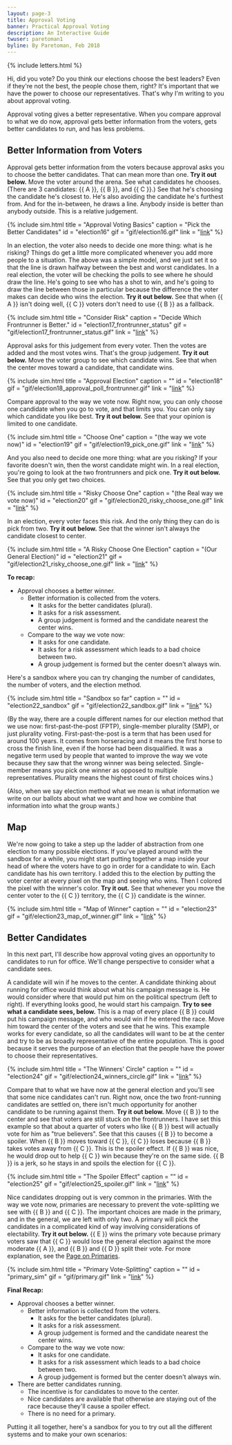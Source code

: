 ```yaml
---
layout: page-3
title: Approval Voting
banner: Practical Approval Voting
description: An Interactive Guide
twuser: paretoman1
byline: By Paretoman, Feb 2018
---
```

{% include letters.html %}

Hi, did you vote? Do you think our elections choose the best leaders? Even if they're not the best, the people chose them, right? It's important that we have the power to choose our representatives. That's why I'm writing to you about approval voting.

Approval voting gives a better representative. When you compare approval to what we do now, approval gets better information from the voters, gets better candidates to run, and has less problems.

## Better Information from Voters

Approval gets better information from the voters because approval asks you to choose the better candidates. That can mean more than one. **Try it out below.** Move the voter around the arena. See what candidates he chooses. (There are 3 candidates: {{ A }}, {{ B }}, and {{ C }}.) See that he's choosing the candidate he's closest to. He's also avoiding the candidate he's furthest from. And for the in-between, he draws a line. Anybody inside is better than anybody outside. This is a relative judgement.

{% include sim.html
title = "Approval Voting Basics"
caption = "Pick the Better Candidates"
id = "election16"
gif = "gif/election16.gif"
link = "[link](http://127.0.0.1:4000/ballot/sandbox/?v=2.5&m=H4sIAAAAAAAAA3WSQW7EMAhF7-K1VQUbDJOrRDnJqD17wU-RKlWjLABjP_-P825HO6_LVxf1u19ikplmNqQyu-_epLZIeJeIqmc7j960ne1HjtabtVN6W7krm57h6P--7MTHzutjJ_l1lwhwGZQoECUYYW0ZkgJEM-Z1M8NrN0dycnHI3jMGAcxQKtsHxmLRqYIqKSONH1uo1AwgTUgT0oQ0k3Tl9Ni4OApvYlX6yJYWrvZo2Su7Op4kgdesRPc5_YtUnKrzDkjU1140BmZCQJ4hz5iX8V6GUfOtzxiXYXQdBEwupr6gLNsWStwCsVCwGLWjwDnrY5N8UqHAeTF_fhmnGc9s-uxa61gKgAEwEBOICYBh-5ZAT8ALZEXJ-rL8y4rz_QuHr_l18gIAAA)"
%}

In an election, the voter also needs to decide one more thing: what is he risking? Things do get a little more complicated whenever you add more people to a situation. The above was a simple model, and we just set it so that the line is drawn halfway between the best and worst candidates. In a real election, the voter will be checking the polls to see where he should draw the line. He's going to see who has a shot to win, and he's going to draw the line between those in particular because the difference the voter makes can decide who wins the election. **Try it out below.** See that when {{ A }} isn't doing well, {{ C }} voters don't need to use {{ B }} as a fallback.

{% include sim.html
title = "Consider Risk"
caption = "Decide Which Frontrunner is Better."
id = "election17_frontrunner_status"
gif = "gif/election17_frontrunner_status.gif"
link = "[link](http://127.0.0.1:4000/ballot/sandbox/?v=2.5&m=H4sIAAAAAAAAA3WSXW7EIAyE78IzqjDYGHKVKCdZtWevzaeVKlWrPPiXYWbIq7Ry3bfPKupPvcUkMo2sS2b2PLVIrsj2KntnPcrVatFylR9ppRYrl9QyYyuGHqHVf19M1sfJ_jgJ_LxLkoKMbHQacBAlGGEeIhIURCPGhSPCPsMeSNHscnZ6JwDTlcrOgT5pOtWiCpQe0tMuqT1dAGl0BiANkIadtfhycbIB3kAsGHrgMkmBKVj7OwnAOxWrnnP6F1JRqs5LQFH3aRqWmRAQatAz_DJezBBqfvgZdhlCZyMgcuL6BGXakZDkJhATBhOrHQbOWccgH1QwcF7M3z-NM1xvb-qomn0krUaQg7QAXJBZAC6jCZ8F3oLWSlpfFv9ZEvv-BUf8SXr0AgAA)"
%}

Approval asks for this judgement from every voter. Then the votes are added and the most votes wins. That's the group judgement. **Try it out below.** Move the voter group to see which candidate wins. See that when the center moves toward a candidate, that candidate wins.

{% include sim.html
title = "Approval Election"
caption = ""
id = "election18"
gif = "gif/election18_approval_poll_frontrunner.gif"
link = "[link](http://127.0.0.1:4000/ballot/sandbox/?v=2.5&m=H4sIAAAAAAAAA3WSW2rEMAxF9-JvUyJZD0-2ErKSoV17ZR8ChTLkQ5JlH19d592Odl5XRhfLu1_iUplVprIyv-_eZG0R966Sqx7tPHqzdrYfOVpv3k7pLWpXNbPC0f991ZkfO6-PneKvu0SAi1KiQIzghCCUALGKdd2o8NqrWpxaVNlSVQlg1Kh8H1AwmlSTqihagx9bqCwPZDeG0oA0II0iXeUeG4Md8AajStdq2catRJ5En6SA11iJ7XP2F2mxr7HkHZBor73oGObIcwZ15Dl-Oe_lDOq59Tl2OYPGQcCuwPWAEr5HWOICRKAgsDpRkJxNDMpBhYLkxfL5ZZLmfLzpo9taZ6QJcMomTYATMRPgdBbRM-FNZM0l68vrL1uc719_EIbQ8gIAAA)"
%}

Compare approval to the way we vote now. Right now, you can only choose one candidate when you go to vote, and that limits you. You can only say which candidate you like best. **Try it out below.** See that your opinion is limited to one candidate.

{% include sim.html
title = "Choose One"
caption = "(the way we vote now)"
id = "election19"
gif = "gif/election19_pick_one.gif" 
link = "[link](http://127.0.0.1:4000/ballot/sandbox/?v=2.5&m=H4sIAAAAAAAAA3WSUW4FIQhF9-K3aURBmNnK5K2kadde8OQlTZpmPhDB4704n220-3l8d1F_9UfUcjVzNUVyZa9Xb1ItUj3Xqny1e_Sm7W7fo_Vm7ZbedjZlzTOM_ufLSvxbuf6tyDhXiQCXSYoAUYIR9pEhKUA0Y163MlynOJOTm1NOz5wEMFPJ7ByYm00nC7KkzPQ9jlCpEUBaCFqLOqSVpCeHR-OmBG9hVXpOuGnhqkfLXtnV-V4k8Fm10HNOfyMVp-o8AxL1OpvGwEwIGDWMGvMy3sswan70GeMyjO5BwOTG5Iay7VgocRvERsFm1I4C56zPQ_JFhgLnxfz9yzjFeM-mr661j6UAGAADMYGYABh2bgn0BLxAVpSsD8u_rDhfPzoOPd_xAgAA)"
%}

And you also need to decide one more thing: what are you risking? If your favorite doesn't win, then the worst candidate might win. In a real election, you're going to look at the two frontrunners and pick one. **Try it out below.** See that you only get two choices.

{% include sim.html
title = "Risky Choose One"
caption = "(the Real way we vote now)"
id = "election20"
gif = "gif/election20_risky_choose_one.gif" 
link = "[link](http://127.0.0.1:4000/ballot/sandbox/?v=2.5&m=H4sIAAAAAAAAA3WSWWoEMQxE7-JvEyxZ8tJXaeYkQ3L2SH40BMLQH6XN5Sq536WV677nqGLzVW8xj0gjUpGI_PWqRXJE1qqyR-a9XK0WK1f5aaUWL5fUMmIoejOg1X9fdNbHzv7YkXauklQgPQtKAQligAPjCJGQIBYYF_aAfZoaTFFUOTOqADRqZH4O6KA4yRZZsGg4b0eq5hJg6kqjAzB1T701vhwctODrmJXDYUmXM5YG07DpEwThnY7Nzjn7S2k4tclDINH2KTorcwGQ58hz5Dkv5hj1SY91OUZHAzA52PpgXcOPhRQ3oBgoGKx6omBydqJgdjJebPJi8_lpJs317Kb2alnH0mqAHKYF4ULMgnA5RfQs-BayVsr68vjPELafZe9ctmfQT_D9C18ZfaYOAwAA)"
%}

In an election, every voter faces this risk. And the only thing they can do is pick from two. **Try it out below.** See that the winner isn't always the candidate closest to center.

{% include sim.html
title = "A Risky Choose One Election"
caption = "(Our General Election)"
id = "election21" 
gif = "gif/election21_risky_choose_one.gif"
link = "[link](http://127.0.0.1:4000/ballot/sandbox/?v=2.5&m=H4sIAAAAAAAAA3WSUW4FIQhF9-K3aURAnNnKy1tJ0669yMkkTZpmPi6CHi84n220-_WK1cXi3V9impFlNEUy8ve7NzlbRHeXqLW2e_Rm7W7fo_Xm7ZbeVm7KWqSM_ufLyv63cv1bkVFXyXEgehKTBBbEEEcWkhbEUvNCTbkqO5OUySlldiZmpoCZRtLrwAQzg9VmddUBHWV1niFAUkiqCCT147fndzYuSvCUZqUYVrgTyBPMJ0jg63RsVufsN9JWXWPBQ2DRrko6I3NBJkkadeblvJjTqEf5c8blNLoGQpOLqS8oy6uFY26BWDhYjDpwEJwNBhTKCgfBi8Xz0wTF_cyma7eTp6U9ECnSBrgxswFuJ4mfDW9jax9bH57_2TH29QPStld28wIAAA)"
%}

**To recap:**

- Approval chooses a better winner.
  - Better information is collected from the voters.
    - It asks for the better candidates (plural).
    - It asks for a risk assessment.
    - A group judgement is formed and the candidate nearest the center wins.
  - Compare to the way we vote now:
    - It asks for one candidate.
    - It asks for a risk assessment which leads to a bad choice between two.
    - A group judgement is formed but the center doesn't always win.

Here's a sandbox where you can try changing the number of candidates, the number of voters, and the election method.

{% include sim.html
title = "Sandbox so far"
caption = ""
id = "election22_sandbox"
gif = "gif/election22_sandbox.gif"
link = "[link](http://127.0.0.1:4000/ballot/sandbox/?v=2.5&m=H4sIAAAAAAAAA3WSQW7EIAwA_8IZVRhjTPYrUX6w6q2nqvv2Go8iVapWOdhgMxocvksrj_P0WWX4VU8ZGtmIrItEZtdVi-wW0VXFc63l0WoZ5VFe0kotlusZXVH0CK3--6Ky3laOt5Xgb7ZIdmgtr8-v57NU6VW26W7ptGAlg4CTTEJIyYgYCsGQI3d7sGOzB1siBKZHANMHm5YHOpjurBarIw9oS7W-5yJZUEgKSRHSIJ0x0Sq7cdIBT7m-JGMkbidyJ_1OAnjqTkaeG3-RY6bwcP4NiuPITWOIhp6hZ0pAz5iXcVFzaozLuOhsBMY1mfrkktP4PyEyQUwMJqN2DJyzjoErKwwcA7-fkVPcj6bHY9h3dK6zgC1JygK2EFnAlrGJy4K1UFpb6cPi1cE57kEfe9C2E83k5xfvl6cSHQMAAA)"
%}

(By the way, there are a couple different names for our election method that we use now: first-past-the-post (FPTP), single-member plurality (SMP), or just plurality voting. First-past-the-post is a term that has been used for around 100 years. It comes from horseracing and it means the first horse to cross the finish line, even if the horse had been disqualified. It was a negative term used by people that wanted to improve the way we vote because they saw that the wrong winner was being selected. Single-member means you pick one winner as opposed to multiple representatives. Plurality means the highest count of first choices wins.)

(Also, when we say election method what we mean is what information we write on our ballots about what we want and how we combine that information into what the group wants.)

## Map 

We're now going to take a step up the ladder of abstraction from one election to many possible elections. If you've played around with the sandbox for a while, you might start putting together a map inside your head of where the voters have to go in order for a candidate to win. Each candidate has his own territory. I added this to the election by putting the voter center at every pixel on the map and seeing who wins. Then I colored the pixel with the winner's color. **Try it out.** See that whenever you move the center voter to the {{ C }} territory, the {{ C }} candidate is the winner.

{% include sim.html
title = "Map of Winner"
caption = ""
id = "election23"
gif = "gif/election23_map_of_winner.gif"
link = "[link](http://127.0.0.1:4000/ballot/sandbox/?v=2.5&m=H4sIAAAAAAAAA3WSW2rEMAxF9-JvUyJbspRsJcxKhnbtlXUIFMqQD72s4ys573a06759dVF_9Vt0pqfpDZH07PXqTfYRmdHFK57tOnrTdrUfOVpv1i7pbeWpLHqao__7shIfK-fHSvL3XSLAZRDOulGUyDALkwJE0-Z1M81Z2ZGcTA6pxpGYkYZBhpK0ahhghhMF0VkN8yihY-9AqjAhTUgT0kzSndvrsg8uTsCbjCrF0MJtRx5nPE4C77kdrT79i9RV16jzDkjUs5LGwgx5Nkgiz9iX8V4Gxbz0WRAx6DowrGux9QVlWY2wxS12tVCwWLWjwOl1FuS8mKPAeTF_fhmnGM9u-uy684wUAEOKFAADMQEwjCR6Al4gK7asL8u_bHO-fwFyRTIr8gIAAA)"
%}

## Better Candidates

In this next part, I'll describe how approval voting gives an opportunity to candidates to run for office. We'll change perspective to consider what a candidate sees.

A candidate will win if he moves to the center. A candidate thinking about running for office would think about what his campaign message is. He would consider where that would put him on the political spectrum (left to right). If everything looks good, he would start his campaign. **Try to see what a candidate sees, below.** This is a map of every place {{ B }} could put his campaign message, and who would win if he entered the race. Move him toward the center of the voters and see that he wins. This example works for every candidate, so all the candidates will want to be at the center and try to be as broadly representative of the entire population. This is good because it serves the purpose of an election that the people have the power to choose their representatives.

{% include sim.html
title = "The Winners' Circle"
caption = ""
id = "election24"
gif = "gif/election24_winners_circle.gif"
link = "[link](http://127.0.0.1:4000/ballot/sandbox/?v=2.5&m=H4sIAAAAAAAAA3WSW2rEMAxF9-JvUSxZspXZSpiVlHbtlX0IFEoZhms9cnIl57P19rrvlaK53nK7S3ipaYp1f7-l6W7Q6FL_HY_26tK8vdq39iYt2kulzeqq4irp8udXlfy3cv1bKf5-lypwNcJyMEqcKJCJlAH10qTnOlkrTiVNj1UzhEHMieI8YGBsESURlNGPUd07UDJFshJIA9Io0q2iNE46FsKoKlYlP7h90Odgz6GA99gHPz78N9LneY0v7gGLfp1ksLDAXjBoYC_YV3BfASUwFolcR2ZHWNdk6xPKjDPCNjfZ1cTBZEkLB4tnFwtagwgHixtbzyezKOazGxniO89ICTD1kBJgYiYBZpDET8JLbOW29RH1lW3O1w83jKme8AIAAA)"
%}

Compare that to what we have now at the general election and you'll see that some nice candidates can't run. Right now, once the two front-running candidates are settled on, there isn't much opportunity for another candidate to be running against them. **Try it out below.** Move {{ B }} to the center and see that voters are still stuck on the frontrunners. I have set this example so that about a quarter of voters who like {{ B }} best will actually vote for him as "true believers". See that this causes {{ B }} to become a spoiler. When {{ B }} moves toward {{ C }}, {{ C }} loses because {{ B }} takes votes away from {{ C }}. This is the spoiler effect. If {{ B }} was nice, he would drop out to help {{ C }} win because they're on the same side. {{ B }} is a jerk, so he stays in and spoils the election for {{ C }}. 

{% include sim.html
title = "The Spoiler Effect"
caption = ""
id = "election25"
gif = "gif/election25_spoiler.gif"
link = "[link](http://127.0.0.1:4000/ballot/sandbox/?v=2.5&m=H4sIAAAAAAAAA3WSW2rtMAxF5-JvUyxZtpQzlXBGUtqxV9YiUO6l5GPr4axsyflso73u21eXsHe_dVuXoSeSK2vj_e5NzhGxzN1OPttr9Gbt1b5H6221l_S281D2PKWptz7-fbIZ2fyvXp3rz46M-poIfFHS9DBTjGwhG0kPYqnBmauqmpwsqpRbTYymMIoaxVUvKJgcorIggzJHGdWzBUgT0oQ0Ic0k3dLzOQc3J5wWo0oxrHAnkCfQJ0jgPU9g5cN-I20Xy5ybwKJdVVwsbAmiFLG32NfiyhaU5eVvBXKV7IEw5GbrG8peNcIxt9nVxsFmSY4D511nQT7JcODcmD9_DbvxeHbTZ7dTZ6QAGFKkABiYCYABMPAT8AJbcWx9rPzLDufrB89U4yz0AgAA)"
%}

Nice candidates dropping out is very common in the primaries. With the way we vote now, primaries are necessary to prevent the vote-splitting we see with {{ B }} and {{ C }}. The important choices are made in the primary, and in the general, we are left with only two. A primary will pick the candidates in a complicated kind of way involving considerations of electability. **Try it out below.** {{ E }} wins the primary vote because primary voters saw that {{ C }} would lose the general election against the more moderate {{ A }}, and {{ B }} and {{ D }} split their vote. For more explanation, see the [Page on Primaries](primaries).

{% include sim.html
title = "Primary Vote-Splitting"
caption = ""
id = "primary_sim"
gif = "gif/primary.gif"
link = "[link](http://127.0.0.1:4000/ballot/sandbox/?v=2.5&m=H4sIAAAAAAAAA3WSW24DIQxF98I3qrCxwcxWRllJ1K69hqMqUqpoPowfHF-beZZWrvuOUcXbo94yvYpFnlRXxnTHVsZEzinrVn88apF9bUgW-y7ucooz0cvVarFylR8ptXi5pJaR1ZmbaVr992UmPmbWx4y000oEuCguAsQwjhmYFCCWNtt5mnXEaXIyqIKXGE0DRo1gYnoaMDrxAm-dC70dobpXAKkjqEPqkHqS7lwW3y4eXIfZGVeq1l4t0wZ2z2vyOurrmPhbT1-zw7D3FjZOa5s8DbKN4Z0lumCUIJKdHTpv6Azv8-j1OL2c4UfDMPhg8AFl-NHaU8gAMVAw1jETBZO7k_XPjoeCySvOv99okoy3XU1GCoDBSIGYQEwADICBnoAXyIot6yt_j7U5379wAhm1IgMAAA)"
%}

**Final Recap:**

- Approval chooses a better winner.
  - Better information is collected from the voters.
    - It asks for the better candidates (plural).
    - It asks for a risk assessment.
    - A group judgement is formed and the candidate nearest the center wins.
  - Compare to the way we vote now:
    - It asks for one candidate.
    - It asks for a risk assessment which leads to a bad choice between two.
    - A group judgement is formed but the center doesn't always win.
- There are better candidates running.
  - The incentive is for candidates to move to the center.
  - Nice candidates are available that otherwise are staying out of the race because they'll cause a spoiler effect.
  - There is no need for a primary.

Putting it all together, here's a sandbox for you to try out all the different systems and to make your own scenarios: